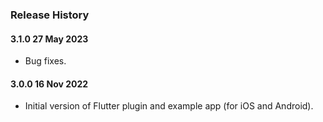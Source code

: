 ### Release History

#### 3.1.0 27 May 2023

* Bug fixes.

#### 3.0.0 16 Nov 2022

* Initial version of Flutter plugin and example app (for iOS and Android).
